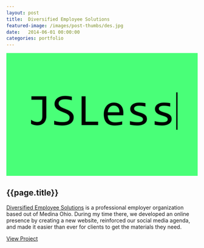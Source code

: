 ```yaml
---
layout: post
title:  Diversified Employee Solutions
featured-image: /images/post-thumbs/des.jpg
date:   2014-06-01 00:00:00
categories: portfolio
---
```


<section class="feature-image">
	<img src="/images/post-img/jsless.gif" alt="JSLess">
</section>

<section class="post-intro">
	<h1>{{page.title}}</h1>
	<p><a href="http://des4you.com" target="_blank">Diversified Employee Solutions</a> is a professional employer organization based out of Medina Ohio. During my time there, we developed an online presence by creating a new website, reinforced our social media agenda, and made it easier than ever for clients to get the materials they need.</p>
	<a href="http://des4you.com" target="_blank" class="view-project tooltip">View Project</a>

</section>
